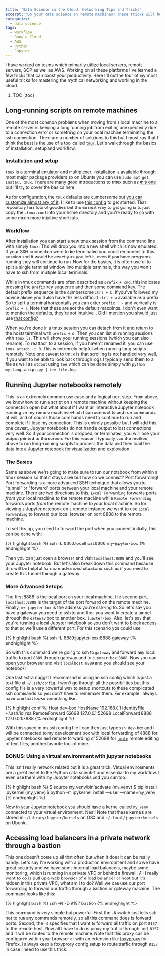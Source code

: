 ```yaml
---
title: "Data Science in the Cloud: Networking Tips and Tricks"
excerpt: "Do your data science on remote machines? These tricks will help your productivity."
categories:
  - data-science
tags:
  - workflow
  - Google Cloud
  - AWS
  - Python
  - Jupyter
---
```


I have worked on teams which primarily utilize local servers, remote servers, GCP as well as AWS. Working on all these platforms I've learned a few tricks that can boost your productivity. Here I'll outline four of my most useful tricks for mastering the mythical networking and working in the cloud.


1. TOC
{:toc}


## Long-running scripts on remote machines
One of the most common problems when moving from a local machine to a remote server is keeping a long running job from exiting unexpectedly due to a connection error or something on your local machine terminating the ssh connection. There are a number of solutions to this but I must say that I think the best is the use of a tool called [`tmux`](https://github.com/tmux/tmux/wiki). Let's walk through the basics of installation, setup and workflow.

### Installation and setup
[`tmux`](https://github.com/tmux/tmux/wiki) is a terminal emulator and multiplexer. Installation is available through most major package providers so on Ubuntu you can use `sudo apt-get install tmux`. There are many good introductions to tmux such as [this one](https://hackernoon.com/a-gentle-introduction-to-tmux-8d784c404340) but I'll try to cover the basics here.

As for configuration, the `tmux` defaults are cumbersome but [you can customize almost any of it](https://wiki.archlinux.org/index.php/tmux#Configuration). I like to use [this config](https://github.com/gpakosz/.tmux) to get started. That repository has lots of goodies but the easiest way to get going is to just copy the `.tmux.conf` into your home directory and you're ready to go with some much more intuitive shortcuts.

### Workflow
After installation you can start a new tmux session from the command line with simply `tmux`. This will drop you into a new shell which is now emulated. If your SSH connection were to be terminated you could reconnect to this session and it would be exactly as you left it, even if you have programs running they will continue to run! Now for the basics, it is often useful to split a single terminal window into multiple terminals, this way you won't have to ssh from multiple local terminals.

While in tmux commands are often described as `prefix + cmd`, this indicates pressing the `prefix` key sequence and then some command key. The default prefix sequence is the cumbersome `ctrl + b`. If you've followed my advice above you'll also have the less difficult `ctrl + a` available as a prefix. So to split a terminal horizontally you can enter `prefix + -` and vertically is `prefix + |`. Note that these are not the default mappings, I don't even want to mention the defaults, they're not intuitive... Did I mention you should just use [that config?](https://github.com/gpakosz/.tmux)

When you're done in a tmux session you can detach from it and return to the hosts terminal with `prefix + d`. Then you can list all running sessions with `tmux ls`. This will show your running sessions (which you can also rename). To reattach to a session, if you haven't renamed it, you can use `tmux attach -t 0`. This is extremely helpful when running long scripts remotely. Note one caveat to tmux is that scrolling is not handled very well, if you want to be able to look back through logs I typically send them to a file as well as `stdout` using `tee` which can be done simply with `python my_long_script.py | tee file.log`.

## Running Jupyter notebooks remotely
This is an extremely common use case and a logical next step. From above, we know how to run a script on a remote machine without keeping the connection open but what about if I want an interactive Jupyter notebook running on my remote machine which I can connect to and run commands at will, and of course those commands need to continue to run and complete if I lose my connection. This is entirely possible but I will add this one caveat, Jupyter notebooks do not handle output to lost connections very well. So if your connection is dropped, or terminated, you will lose your output printed to the screen. For this reason I typically use the method above to run long-running scripts to process the data and then load the data into a Jupyter notebook for visualization and exploration.

### The Basics
Same as above we're going to make sure to run our notebook from within a tmux session so that it stays alive but how do we connect? Port forwarding! Port forwarding is a more advanced SSH technique that allows you to "tunnel" or "forward" ports between your local machine and your remote machine. There are two directions to this, `Local Forwarding` forwards ports _from_ your local machine _to_ the remote machine while `Remote Forwarding` forwards ports _from_ the remote machine _to_ your local machine. So for viewing a Jupyter notebook on a remote instance we want to use `Local Forwarding` to forward our local browser on port 8888 to the remote machine.

To set this up, you need to forward the port when you connect initially, this can be done with:

{% highlight bash %}
ssh -L 8888:localhost:8888 my-jupyter-box
{% endhighlight %}

Then you can just open a browser and visit `localhost:8888` and you'll see your Jupyter notebook. But let's also break down this command because this will be helpful for more advanced situations such as if you need to create this tunnel through a gateway.

### More Advanced Setups
The first 8888 is the local port on your local machine, the second part, `localhost:8888` is the target of the port forward on the remote machine. Finally, `my-jupyter-box` is the address you're ssh-ing to. So let's say you have a gateway you need to ssh to and then you want to create a tunnel through the `gateway` box to another box, `jupyter-box`. Also, let's say that you're running a local Jupyter notebook so you don't want to block access to that so we'll use a different port. For this scenario you could use:

{% highlight bash %}
ssh -L 8889:jupyter-box:8888 gateway
{% endhighlight %}

So with this command we're going to ssh to `gateway` and forward any local traffic to port `8889` through gateway and to `jupyter-box:8888`. Now you can open your browser and visit `localhost:8889` and you should see your notebook!

One last extra nugget I recommend is using an ssh config which is just a text file at `~/.ssh/config`. I won't go through all the possibilities but this config file is a very powerful way to setup shortcuts to these complicated ssh commands so you don't have to remember them. For example I always have one that looks something like:

{% highlight conf %}
Host dev-box
HostName 192.168.0.1
IdentityFile ~/.ssh/id_rsa
RemoteForward 52698 127.0.0.1:52698
LocalForward 8888 127.0.0.1:8888
{% endhighlight %}

With this saved in my ssh config file I can then just type `ssh dev-box` and I will be connected to my development box with local forwarding of 8888 for jupyter notebooks and remote forwarding of 52698 for [`rmate`](https://github.com/aurora/rmate) remote editing of text files, another favorite tool of mine.

### BONUS: Using a virtual environment with jupyter notebooks
This isn't really network related but it is a great trick. Virtual environments are a great asset to the Python data scientist and essential to my workflow. I even use them with my Jupyter notebooks and you can too.

{% highlight bash %}
$ source my_venv/bin/activate
(my_venv) $ pip install ipykernel
(my_venv) $ python -m ipykernel install —user —name=my_venv
{% endhighlight %}

Now in your Jupyter notebook you should have a kernel called `my_venv` connected to your virtual environment. Neat! Note that these kernels are stored in `~/Library/Jupyter/kernels` on OSX and `~/.local/jupyter/kernels` on Ubuntu.

## Accessing load balancers in a private network through a bastion
This one doesn't come up all that often but when it does it can be really handy. Let's say I'm working with a production environment and so we have great security and we have some internal load balancers, maybe some monitoring, which is running in a private VPC or behind a firewall. All I really want to do is pull up a web browser of a load balancer or host but it's hidden in this private VPC, what am I to do? Well we can use our port forwarding to forward our traffic through a bastion or gateway machine. The command looks like this:

{% highlight bash %}
ssh -N -D 8157 bastion
{% endhighlight %}

This command is very simple but powerful. First the `-N` switch just tells ssh not to run any commands remotely, so all this command does is forward ports. Second, the `-D` specifies that I want to forward all traffic on port `8157` to the remote host. Now all I have to do is proxy my traffic through port `8157` and it will be routed to the remote machine. Note that this proxy can be configured within your browser or with an extension like [foxyproxy](https://addons.mozilla.org/en-US/firefox/addon/foxyproxy-standard/) for Firefox. I always keep a foxyproxy config setup to route traffic through `8157` in case I need to use this trick.


